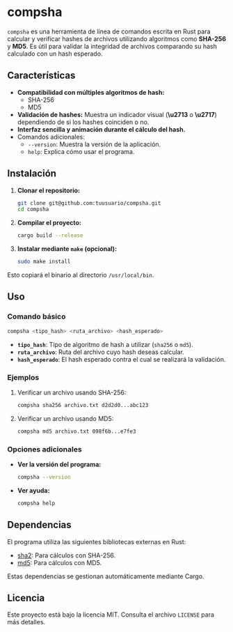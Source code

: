 # compsha

`compsha` es una herramienta de línea de comandos escrita en Rust para calcular y verificar hashes de archivos utilizando algoritmos como **SHA-256** y **MD5**. Es útil para validar la integridad de archivos comparando su hash calculado con un hash esperado.

## Características

- **Compatibilidad con múltiples algoritmos de hash:**
  - SHA-256
  - MD5
- **Validación de hashes:** Muestra un indicador visual (**\u2713** o **\u2717**) dependiendo de si los hashes coinciden o no.
- **Interfaz sencilla y animación durante el cálculo del hash.**
- Comandos adicionales:
  - `--version`: Muestra la versión de la aplicación.
  - `help`: Explica cómo usar el programa.

## Instalación

1. **Clonar el repositorio:**
   ```bash
   git clone git@github.com:tuusuario/compsha.git
   cd compsha
   ```

2. **Compilar el proyecto:**
   ```bash
   cargo build --release
   ```

3. **Instalar mediante `make` (opcional):**
   ```bash
   sudo make install
   ```

Esto copiará el binario al directorio `/usr/local/bin`.

## Uso

### Comando básico
```bash
compsha <tipo_hash> <ruta_archivo> <hash_esperado>
```

- **`tipo_hash`**: Tipo de algoritmo de hash a utilizar (`sha256` o `md5`).
- **`ruta_archivo`**: Ruta del archivo cuyo hash deseas calcular.
- **`hash_esperado`**: El hash esperado contra el cual se realizará la validación.

### Ejemplos

1. Verificar un archivo usando SHA-256:
   ```bash
   compsha sha256 archivo.txt d2d2d0...abc123
   ```

2. Verificar un archivo usando MD5:
   ```bash
   compsha md5 archivo.txt 098f6b...e7fe3
   ```

### Opciones adicionales

- **Ver la versión del programa:**
  ```bash
  compsha --version
  ```

- **Ver ayuda:**
  ```bash
  compsha help
  ```

## Dependencias

El programa utiliza las siguientes bibliotecas externas en Rust:

- [sha2](https://crates.io/crates/sha2): Para cálculos con SHA-256.
- [md5](https://crates.io/crates/md5): Para cálculos con MD5.

Estas dependencias se gestionan automáticamente mediante Cargo.

## Licencia

Este proyecto está bajo la licencia MIT. Consulta el archivo `LICENSE` para más detalles.

